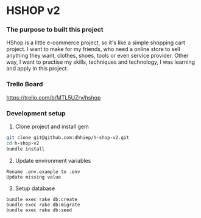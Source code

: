 # HSHOP v2

### The purpose to built this project
HShop is a little e-commerce project, so it's like a simple shopping cart project. I want to make for my friends, who need a online store to sell anything they want, clothes, shoes, tools or even service provider.
Other way, I want to practise my skills, techniques and technology, I was learning and apply in this project.

### Trello Board
https://trello.com/b/MTL5UZrv/hshop

### Development setup

  1. Clone project and install gem
  ```bash
  git clone git@github.com:dhhiep/h-shop-v2.git
  cd h-shop-v2
  bundle install
  ```

  2. Update environment variables
  ```
  Rename .env.example to .env
  Update missing value
  ```

  3. Setup database
  ```
  bundle exec rake db:create
  bundle exec rake db:migrate
  bundle exec rake db:seed
  ```
